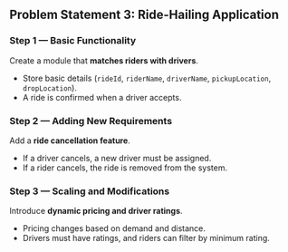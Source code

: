 ## Problem Statement 3: Ride-Hailing Application

### Step 1 — Basic Functionality
Create a module that **matches riders with drivers**.  
- Store basic details (`rideId`, `riderName`, `driverName`, `pickupLocation`, `dropLocation`).
- A ride is confirmed when a driver accepts.

### Step 2 — Adding New Requirements
Add a **ride cancellation feature**.  
- If a driver cancels, a new driver must be assigned.
- If a rider cancels, the ride is removed from the system.

### Step 3 — Scaling and Modifications
Introduce **dynamic pricing and driver ratings**.  
- Pricing changes based on demand and distance.
- Drivers must have ratings, and riders can filter by minimum rating.
